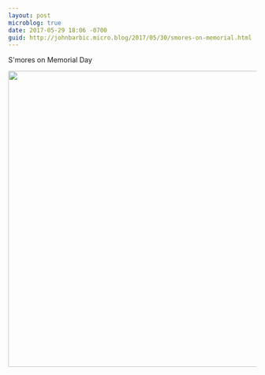 ```yaml
---
layout: post
microblog: true
date: 2017-05-29 18:06 -0700
guid: http://johnbarbic.micro.blog/2017/05/30/smores-on-memorial.html
---
```

S'mores on Memorial Day

<img src="http://johnbarbic.micro.blog/uploads/2017/3ca3519712.jpg" width="600" height="600" style="height: auto" />
